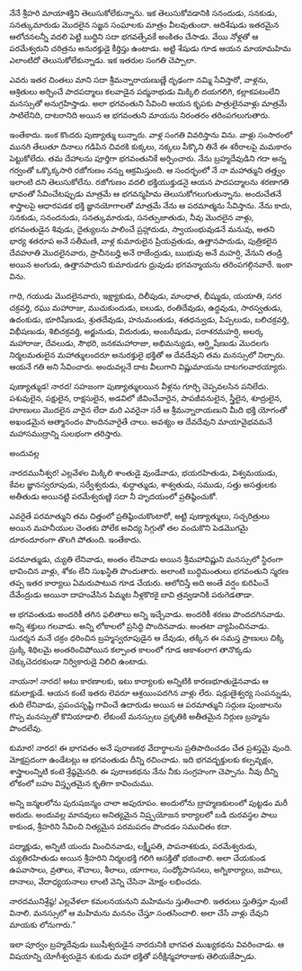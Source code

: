 ﻿నేనే శ్రీహరి మాయాశక్తిని తెలుసుకోలేకున్నాను. ఇక తెలుసుకోవడానికి సనందుడు, సనకుడు, సనత్కుమారుడు మొదలైన సజ్జన సంఘాలకు మాత్రం వీలవుతుందా. ఆదిశేషుడు ఇతరమైన ఆలోచనలన్నీ వదలి పెట్టి బుద్ధిని సదా భగవత్సేవకే అంకితం చేసాడు. వేయి నోళ్లతో ఆ పరమేశ్వరుని చరిత్రను అనురక్తుడై కీర్తిస్తు ఉంటాడు. అట్టి శేషుడు గూడ ఆయన మాయామహిమ ఎలాంటిదో తెలుసుకోలేకున్నాడు. ఇక ఇతరుల సంగతి చెప్పాలా. 

ఎవరు ఇతర చింతలు మాని సదా శ్రీమన్నారాయణుణ్ణే దృఢంగా నమ్మి సేవిస్తారో, వాళ్లను, ఆశ్రితులు అర్చించే పాదపద్మాలు కలవాడైన పద్మనాభుడు మిక్కిలి దయగలిగి, కల్లాకపటంలేని మనస్సుతో అనుగ్రహిస్తాడు. అలా భగవంతుని సేవించి ఆయన కృపకు పాత్రులైనవాళ్లు మాత్రమే సాటిలేనిది, దాటరానిది అయిన ఆ భగవంతుని మాయను నిరంతరం తరింపగలుగుతారు. 

ఇంతేకాదు. ఇంక కొందరు పుణ్యాత్ము లున్నారు. వాళ్ల సంగతి వివరిస్తాను విను. వాళ్లు సంసారంలో మునగి తేలుతూ దినాలు గడిపిన చివరకి కుక్కలు, నక్కలు పీక్కొని తినే ఈ శరీరాలపై మమకారం పెట్టుకోలేదు. తమ దేహాలను పూర్తిగా భగవంతునికే అర్పించారు. నేను బ్రహ్మదేవుడిని గదా అన్న గర్వంతో ఒక్కొక్కసారి రజోగుణం నన్ను ఆక్రమిస్తుంది. ఆ సందర్భంలో నే నా మహాత్ముని తత్త్వం ఇలాంటి దని తెలుసుకోలేను. రజోగుణం వదలి భక్తియుక్తుడనై ఆయన పాదపద్మాలను శరణాగతి భావంతో సేవించేటప్పుడు మాత్రమే ఆ భగవన్మహిమ తెలుసుకోగలుగుతున్నాను. అందుచేతనే శాస్త్రాలపై ఆధారపడక భక్తి జ్ఞానయోగాలతో మాత్రమే నేను ఆ పరమాత్మను సేవిస్తాను. నేను కాదు, సనకుడు, సనందనుడు, సనత్కుమారుడు, సనత్సుజాతుడు, నీవు మొదలైన వాళ్లు, భగవంతుడైన శివుడు, దైత్యులను పాలించే ప్రహ్లాదుడు, స్వాయంభువుడనే మనువు, అతని భార్య శతరూప అనే సతీమణి, వాళ్ల కుమారులైన ప్రియవ్రతుడు, ఉత్తానపాదుడు, పుత్రికలైన దేవహూతి మొదలైనవారు, ప్రాచీనబర్హి అనే రాజేంద్రుడు, ఋభువు అనే మహర్షి, వేనుని తండ్రి అయిన అంగుడు, ఉత్తానపాదుని కుమారుడగు ధ్రువుడు భగవన్మాయను తరింపగల్గినవారే. ఇంకా విను. 

గాధి, గయుడు మొదలైనవారు, ఇక్ష్యాకుడు, దిలీపుడు, మాంధాత, భీష్ముడు, యయాతి, సగర చక్రవర్తి, రఘు మహారాజు, ముచుకుందుడు, ఐలుడు, రంతిదేవుడు, ఉద్ధవుడు, సారస్వతుడు, ఉదంకుడు, భూరిషేణుడు, శ్రుతదేవుడు, హనుమంతుడు, శతధన్వుడు, పిప్పలుడు, బలిచక్రవర్తి, విభీషణుడు, శిబిచక్రవర్తి, అర్జునుడు, విదురుడు, అంబరీషుడు, పరాశరమహర్షి, అలర్క మహారాజు, దేవలుడు, సౌభరి, జనకమహారాజా, అభిమన్యుడు, ఆర్ష్ణిషేణుడు మొదలగు నిర్మలమతులైన మహాత్ములందరూ అనురక్తులై భక్తితో ఆ దేవదేవుని తమ మనస్సులో నిల్పారు. ఆయనే గతి అని సేవించారు. అందువల్లనే దాట వీలుగాని విష్ణుమాయను దాటగలవారయ్యారు. 

పుణ్యాత్ముడ! నారద! సహజంగా పుణ్యాత్ములయిన వీళ్లను గూర్చి చెప్పవలసిన పనిలేదు. పశువులైన, పక్షులైన, రాక్షసులైన, అడవిలో జీవించేవారైన, పాపజీవనులైన, స్త్రీలైన, శూద్రులైన, హూణులు మొదలైన వారైన లేదా మరి ఎవరైనా సరే ఆ శ్రీమన్నారాయణుని మీది భక్తి యోగంతో అఖండమైన ఆత్మానందం పొందినవారైతే చాలు. అవశ్యం ఆ దేవదేవుని మాయావైభవమనే మహాసముద్రాన్ని సులభంగా తరిస్తారు. 

అందువల్ల 

నారదమునీశ్వర! ఎల్లవేళల మిక్కిలి శాంతుడై వుండేవాడు, భయరహితుడు, విశ్వమయుడు, కేవల జ్ఞానస్వరూపుడు, సర్వేశ్వరుడు, శుద్ధాత్ముడు, శాశ్వతుడు, సముడు, సత్తు అసత్తులకు అతీతుడు అయినట్టి పరమేశ్వరుణ్ణి సదా నీ హృదయంలో ప్రతిష్ఠించుకో. 

ఎవరైతే పరమాత్ముని తమ చిత్తంలో ప్రతిష్ఠించుకొంటారో, అట్టి పుణ్యాత్ములు, సచ్చరిత్రులు అయిన మహనీయుల చెంతకు పోలేక అవిద్య సిగ్గుతో తల వంచుకొని పెడమొగమై దూరందూరంగా తొలగి పోతుంది. ఇంతేకాదు. 

పరమాత్ముడు, చ్యుతి లేనివాడు, అంతం లేనివాడు అయిన శ్రీమహావిష్ణుని మనస్సులో స్థిరంగా భావించిన వాళ్లు, శోకం లేని సుఖస్థితి పొందుతారు. అలాంటి బుద్ధిమంతులు భగవంతుని స్మరణ తప్ప ఇతర కార్యాలు ఏమరుపాటువ గూడ చేయరు. ఆలోచిస్తే అది అంతే వర్షం కురిపించే దేవేంద్రుడు అయినా దాహంవేసిన పిమ్మట నీళ్లకొరకై బావి త్రవ్వడానికి పరుగెడతాడా. 

ఆ భగవంతుడు అందరికీ తగిన ఫలితాలు అన్ని ఇచ్చేవాడు. అందరికీ శరణు పొందదగినవాడు. అన్ని శక్తులు గలవాడు. అన్ని లోకాలలో ప్రసిద్ధి పొందినవాడు. అంతటా వ్యాపించినవాడు. సుదర్శన మనే చక్రం ధరించిన బ్రహ్మస్వరూపుడైన ఆ దేవుడు, తక్కిన ఈ సమస్త ప్రాణులు చిక్కి స్రుక్కి శిథిలమై అంతరించిపోయిన కల్పాంత కాలంలో గూడ ఆకాశంలాగ తానొక్కడు చెక్కుచెదరకుండా నిర్వికారుడై నిలిచి ఉంటాడు. 

నాయనా! నారద! అటు కారణాలకు, ఇటు కార్యాలకు అన్నిటికి కారణభూతుడైనవాడు ఆ కమలాక్షుడే. ఆయన కంటే ఇతరు లెవరూ ఆశ్రయింపదగిన వాళ్లు లేరు. షడ్గుణైశ్వర్య సంపన్నుడు, తుది లేనివాడు, ప్రపంచసృష్టి గావించే ఉదారుడు అయిన ఆ పరమాత్ముని సద్గుణ పుంజాలను గొప్ప మనస్సుతో కొనియాడాలి. లేకుంటే మనస్సులు ప్రకృతికి అతీతమైన నిర్గుణ బ్రహ్మను పొందలేవు. 

కుమార! నారద! ఈ భాగవతం అనే పురాణకథ వేదార్థాలను ప్రతిపాదించడం చేత ప్రశస్తమై వుంది. మోక్షప్రదంగా ఉండేటట్లు ఆ భగవంతుడు దీన్ని రచించాడు. ఇది భగవద్భక్తులకు కల్పవృక్షం, శాస్త్రాలంన్నిటి కంటె శ్రేష్ఠమైనది. ఈ పురాణకథను నేను నీకు సంగ్రహంగా చెప్పాను. నీవు దీన్ని లోకంలో బహు విస్తృతమైన కృతిగా కావించుము. 

అన్ని జన్మలలోను పురుషజన్మం చాలా అపురూపం. అందులోను బ్రాహ్మణకులంలో పుట్టడం మరీ అరుదు. అందువల్ల మానవులు అనిత్యమైన నిష్ర్పయోజన కార్యాలలో బడి దురవస్థల పాలు కాకుండ, శ్రీహరిని సేవించి నిత్యమైన పరమపదం పొందడం సముచితం కదా. 

పద్మాక్షుడు, అన్నిటి యందు మించినవాడు, లక్ష్మీపతి, పాపనాశకుడు, పరమేశ్వరుడు, చ్యుతిరహితుడు అయిన శ్రీహరిని నిర్మలభక్తి గలిగి ఆసక్తితో భజించాలి. అలా చేయకుండ ఉపవాసాలు, వ్రతాలు, శౌచాలు, శీలాలు, యాగాలు, సంధ్యోపాసనలు, అగ్నికార్యాలు, జపాలు, దానాలు, వేదాధ్యయనాలు లాంటి వెన్ని చేసినా మోక్షం లభించదు. 

నారదమునిశ్రేష్ఠ! ఎల్లవేళలా కమలనయనుని మహిమను స్తుతించాలి. ఇతరులు స్తుతిస్తూ వుంటే వినాలి. మనస్సులో ఆ మహిమను మననం చేస్తూ సంతసించాలి. అలా చేసే వాళ్లు దేవుని మాయకు లోనుగారు.” 

ఇలా పూర్వం బ్రహ్మదేవుడు ఋషీశ్వరుడైన నారదునికి భాగవత ముఖ్యకథను వివరించాడు. ఆ విషయాన్ని యోగీశ్వరుడైన శుకుడు మహా భక్తితో పరీక్షిన్మహారాజుకు తెలియజేప్పాడు. 

